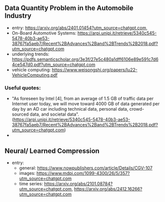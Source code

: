 ## Data Quantity Problem in the Automobile Industry
- entry: https://arxiv.org/abs/2401.01454?utm_source=chatgpt.com,
- On-Board Automotive Systems: https://arpi.unipi.it/retrieve/5340c545-5478-40b3-ae53-38767fa5aeb7/Recent%2BAdvances%2Band%2BTrends%2B2018.pdf?utm_source=chatgpt.com
- underlying trends: https://pdfs.semanticscholar.org/3e3f/27e5c480a1dff6106e89e591c7d64ce547d0.pdf?utm_source=chatgpt.com
- vehicle computing: https://www.weisongshi.org/papers/lu22-VehicleComputing.pdf

### Useful quotes:
- "As foreseen by Intel [4], from an average of 1.5 GB of traffic data per Internet user today, we will move toward 4000 GB of data generated per day by an AD car including technical data, personal data, crowd-sourced data, and societal data". (https://arpi.unipi.it/retrieve/5340c545-5478-40b3-ae53-38767fa5aeb7/Recent%2BAdvances%2Band%2BTrends%2B2018.pdf?utm_source=chatgpt.com)
- 

## Neural/ Learned Compression 
- entry:
    - general: https://www.nowpublishers.com/article/Details/CGV-107
    - images: https://www.mdpi.com/1099-4300/26/5/357?utm_source=chatgpt.com
    - time series: https://arxiv.org/abs/2101.08784?utm_source=chatgpt.com, https://arxiv.org/abs/2412.16266?utm_source=chatgpt.com
